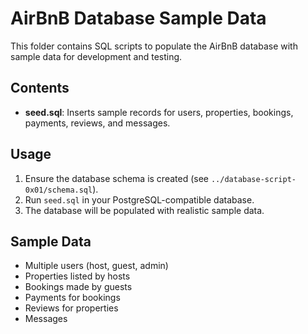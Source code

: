 # AirBnB Database Sample Data

This folder contains SQL scripts to populate the AirBnB database with sample data for development and testing.

## Contents

- **seed.sql**: Inserts sample records for users, properties, bookings, payments, reviews, and messages.

## Usage

1. Ensure the database schema is created (see `../database-script-0x01/schema.sql`).
2. Run `seed.sql` in your PostgreSQL-compatible database.
3. The database will be populated with realistic sample data.

## Sample Data

- Multiple users (host, guest, admin)
- Properties listed by hosts
- Bookings made by guests
- Payments for bookings
- Reviews for properties
- Messages
